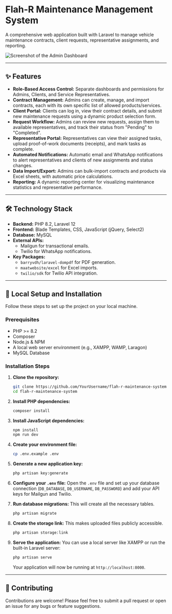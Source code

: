 # Flah-R Maintenance Management System

A comprehensive web application built with Laravel to manage vehicle maintenance contracts, client requests, representative assignments, and reporting.

![Screenshot of the Admin Dashboard](./screenshots/admin-dashboard.png)  <!-- Add a screenshot later -->

---

## ✨ Features

*   **Role-Based Access Control:** Separate dashboards and permissions for Admins, Clients, and Service Representatives.
*   **Contract Management:** Admins can create, manage, and import contracts, each with its own specific list of allowed products/services.
*   **Client Portal:** Clients can log in, view their contract details, and submit new maintenance requests using a dynamic product selection form.
*   **Request Workflow:** Admins can review new requests, assign them to available representatives, and track their status from "Pending" to "Completed".
*   **Representative Portal:** Representatives can view their assigned tasks, upload proof-of-work documents (receipts), and mark tasks as complete.
*   **Automated Notifications:** Automatic email and WhatsApp notifications to alert representatives and clients of new assignments and status changes.
*   **Data Import/Export:** Admins can bulk-import contracts and products via Excel sheets, with automatic price calculations.
*   **Reporting:** A dynamic reporting center for visualizing maintenance statistics and representative performance.

---

## 🛠️ Technology Stack

*   **Backend:** PHP 8.2, Laravel 12
*   **Frontend:** Blade Templates, CSS, JavaScript (jQuery, Select2)
*   **Database:** MySQL
*   **External APIs:**
    *   Mailgun for transactional emails.
    *   Twilio for WhatsApp notifications.
*   **Key Packages:**
    *   `barryvdh/laravel-dompdf` for PDF generation.
    *   `maatwebsite/excel` for Excel imports.
    *   `twilio/sdk` for Twilio API integration.

---

## 🚀 Local Setup and Installation

Follow these steps to set up the project on your local machine.

### Prerequisites

*   PHP >= 8.2
*   Composer
*   Node.js & NPM
*   A local web server environment (e.g., XAMPP, WAMP, Laragon)
*   MySQL Database

### Installation Steps

1.  **Clone the repository:**
    ```bash
    git clone https://github.com/YourUsername/flah-r-maintenance-system.git
    cd flah-r-maintenance-system
    ```

2.  **Install PHP dependencies:**
    ```bash
    composer install
    ```

3.  **Install JavaScript dependencies:**
    ```bash
    npm install
    npm run dev
    ```

4.  **Create your environment file:**
    ```bash
    cp .env.example .env
    ```

5.  **Generate a new application key:**
    ```bash
    php artisan key:generate
    ```

6.  **Configure your `.env` file:**
    Open the `.env` file and set up your database connection (`DB_DATABASE`, `DB_USERNAME`, `DB_PASSWORD`) and add your API keys for Mailgun and Twilio.

7.  **Run database migrations:**
    This will create all the necessary tables.
    ```bash
    php artisan migrate
    ```

8.  **Create the storage link:**
    This makes uploaded files publicly accessible.
    ```bash
    php artisan storage:link
    ```

9.  **Serve the application:**
    You can use a local server like XAMPP or run the built-in Laravel server:
    ```bash
    php artisan serve
    ```
    Your application will now be running at `http://localhost:8000`.

---

## 🤝 Contributing

Contributions are welcome! Please feel free to submit a pull request or open an issue for any bugs or feature suggestions.
